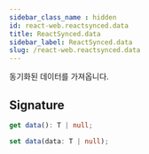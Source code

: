 ```yaml
---
sidebar_class_name : hidden
id: react-web.reactsynced.data
title: ReactSynced.data
sidebar_label: ReactSynced.data
slug: /react-web.reactsynced.data
---
```






동기화된 데이터를 가져옵니다.

## Signature

```typescript
get data(): T | null;

set data(data: T | null);
```
